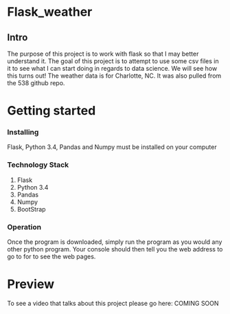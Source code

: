 # Flask_weather
## Intro

The purpose of this project is to work with flask so that I may better
understand it. The goal of this project is to attempt to use some csv files
in it to see what I can start doing in regards to data science. We will
see how this turns out! The weather data is for Charlotte, NC. It was also pulled
from the 538 github repo.


# Getting started
### Installing
Flask, Python 3.4, Pandas and Numpy must be installed on your computer

### Technology Stack

1. Flask
2. Python 3.4
3. Pandas
4. Numpy
5. BootStrap

### Operation

Once the program is downloaded, simply run the program as you would any other python program. Your console should then tell you the web address to go to for to see the web pages.

# Preview

To see a video that talks about this project please go here: COMING SOON
